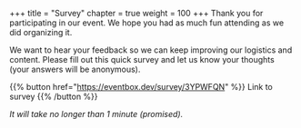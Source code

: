 +++
title = "Survey"
chapter = true
weight = 100
+++
Thank you for participating in our event. We hope you had as much fun attending as we did organizing it.

We want to hear your feedback so we can keep improving our logistics and content. Please fill out this quick survey and let us know your thoughts (your answers will be anonymous).

{{% button href="https://eventbox.dev/survey/3YPWFQN" %}} Link to survey {{% /button %}}

*It will take no longer than 1 minute (promised).*